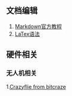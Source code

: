 ## 文档编辑
1. [Markdown官方教程](https://markdown.com.cn/intro.html)
2. [LaTex语法](http://www.uinio.com/Math/LaTex/#%E5%B8%8C%E8%85%8A%E5%AD%97%E6%AF%8D)

## 硬件相关
### 无人机相关
1.[Crazyflie from bitcraze](https://www.bitcraze.io/products/crazyflie-2-1-plus/)